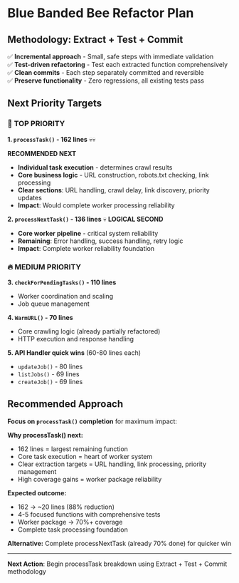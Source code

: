 # Blue Banded Bee Refactor Plan

## Methodology: Extract + Test + Commit

✅ **Incremental approach** - Small, safe steps with immediate validation  
✅ **Test-driven refactoring** - Test each extracted function comprehensively  
✅ **Clean commits** - Each step separately committed and reversible  
✅ **Preserve functionality** - Zero regressions, all existing tests pass

## Next Priority Targets

### 🎯 **TOP PRIORITY**

**1. `processTask()` - 162 lines** 💀💀

**RECOMMENDED NEXT**

- **Individual task execution** - determines crawl results
- **Core business logic** - URL construction, robots.txt checking, link processing
- **Clear sections**: URL handling, crawl delay, link discovery, priority updates
- **Impact**: Would complete worker processing reliability

**2. `processNextTask()` - 136 lines** 💀 **LOGICAL SECOND**

- **Core worker pipeline** - critical system reliability
- **Remaining**: Error handling, success handling, retry logic
- **Impact**: Complete worker reliability foundation

### 🔥 **MEDIUM PRIORITY**

**3. `checkForPendingTasks()` - 110 lines**

- Worker coordination and scaling
- Job queue management

**4. `WarmURL()` - 70 lines**

- Core crawling logic (already partially refactored)
- HTTP execution and response handling

**5. API Handler quick wins** (60-80 lines each)

- `updateJob()` - 80 lines
- `listJobs()` - 69 lines
- `createJob()` - 69 lines

## Recommended Approach

**Focus on `processTask()` completion** for maximum impact:

**Why processTask() next:**

- 162 lines = largest remaining function
- Core task execution = heart of worker system
- Clear extraction targets = URL handling, link processing, priority management
- High coverage gains = worker package reliability

**Expected outcome:**

- 162 → ~20 lines (88% reduction)
- 4-5 focused functions with comprehensive tests
- Worker package → 70%+ coverage
- Complete task processing foundation

**Alternative:** Complete processNextTask (already 70% done) for quicker win

---

**Next Action**: Begin processTask breakdown using Extract + Test + Commit methodology
